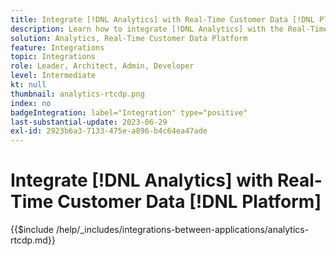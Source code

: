 ```yaml
---
title: Integrate [!DNL Analytics] with Real-Time Customer Data [!DNL Platform]
description: Learn how to integrate [!DNL Analytics] with the Real-Time Customer Data [!DNL Platform].
solution: Analytics, Real-Time Customer Data Platform
feature: Integrations
topic: Integrations
role: Leader, Architect, Admin, Developer
level: Intermediate
kt: null
thumbnail: analytics-rtcdp.png
index: no
badgeIntegration: label="Integration" type="positive"
last-substantial-update: 2023-06-29
exl-id: 2923b6a3-7133-475e-a896-b4c64ea47ade
---
```

# Integrate [!DNL Analytics] with Real-Time Customer Data [!DNL Platform]

{{$include /help/_includes/integrations-between-applications/analytics-rtcdp.md}}
